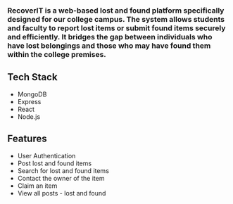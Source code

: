 ### RecoverIT is a web-based lost and found platform specifically designed for our college campus. The system allows students and faculty to report lost items or submit found items securely and efficiently. It bridges the gap between individuals who have lost belongings and those who may have found them within the college premises.

## Tech Stack

- MongoDB
- Express
- React
- Node.js

## Features

- User Authentication
- Post lost and found items
- Search for lost and found items
- Contact the owner of the item
- Claim an item
- View all posts - lost and found


<!-- git init
git add README.md
git commit -m "first commit"
git branch -M main
git remote add origin https://github.com/xxehacker/RecoverIT.git --> 
<!-- git push -u origin main -->